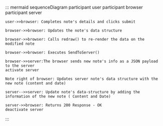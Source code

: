 ::: mermaid
sequenceDiagram
participant user
participant browser
participant server

    user->>browser: Completes note's details and clicks submit

    browser->>browser: Updates the note's data structure

    browser->>browser: Calls redraw() to re-render the data on the modified note

    browser->>browser: Executes SendToServer()

    browser->>server:The browser sends new note's info as a JSON payload to the server
    activate server

    Note right of browser: Updates server note's data structure with the new note (content and date)

    server-->>server: Update note's data-structure by adding the information of the new note ( Content and Date)

    server->>browser: Returns 200 Response - OK
    deactivate server

:::
